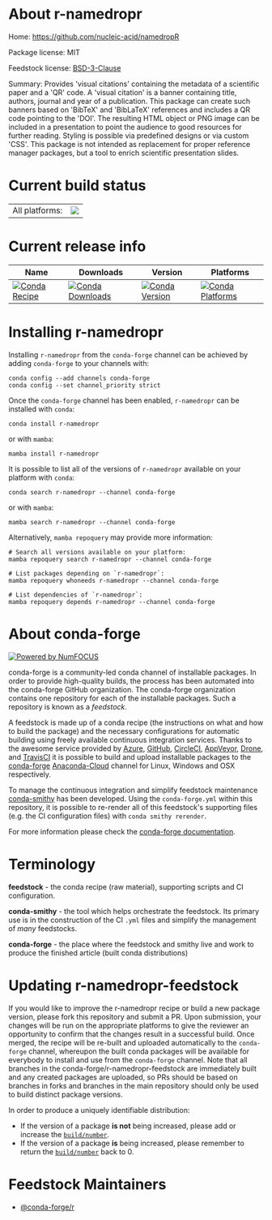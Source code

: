 About r-namedropr
=================

Home: https://github.com/nucleic-acid/namedropR

Package license: MIT

Feedstock license: [BSD-3-Clause](https://github.com/conda-forge/r-namedropr-feedstock/blob/main/LICENSE.txt)

Summary: Provides 'visual citations' containing the metadata of a scientific paper and a 'QR' code. A 'visual citation' is a banner containing title, authors, journal and year of a publication. This package can create such banners based on 'BibTeX' and 'BibLaTeX' references and includes a QR code pointing to the 'DOI'. The resulting HTML object or PNG image can be included in a presentation to point the audience to good resources for further reading. Styling is possible via predefined designs or via custom 'CSS'. This package is not intended as replacement for proper reference manager packages, but a tool to enrich scientific presentation slides.

Current build status
====================


<table><tr><td>All platforms:</td>
    <td>
      <a href="https://dev.azure.com/conda-forge/feedstock-builds/_build/latest?definitionId=16232&branchName=main">
        <img src="https://dev.azure.com/conda-forge/feedstock-builds/_apis/build/status/r-namedropr-feedstock?branchName=main">
      </a>
    </td>
  </tr>
</table>

Current release info
====================

| Name | Downloads | Version | Platforms |
| --- | --- | --- | --- |
| [![Conda Recipe](https://img.shields.io/badge/recipe-r--namedropr-green.svg)](https://anaconda.org/conda-forge/r-namedropr) | [![Conda Downloads](https://img.shields.io/conda/dn/conda-forge/r-namedropr.svg)](https://anaconda.org/conda-forge/r-namedropr) | [![Conda Version](https://img.shields.io/conda/vn/conda-forge/r-namedropr.svg)](https://anaconda.org/conda-forge/r-namedropr) | [![Conda Platforms](https://img.shields.io/conda/pn/conda-forge/r-namedropr.svg)](https://anaconda.org/conda-forge/r-namedropr) |

Installing r-namedropr
======================

Installing `r-namedropr` from the `conda-forge` channel can be achieved by adding `conda-forge` to your channels with:

```
conda config --add channels conda-forge
conda config --set channel_priority strict
```

Once the `conda-forge` channel has been enabled, `r-namedropr` can be installed with `conda`:

```
conda install r-namedropr
```

or with `mamba`:

```
mamba install r-namedropr
```

It is possible to list all of the versions of `r-namedropr` available on your platform with `conda`:

```
conda search r-namedropr --channel conda-forge
```

or with `mamba`:

```
mamba search r-namedropr --channel conda-forge
```

Alternatively, `mamba repoquery` may provide more information:

```
# Search all versions available on your platform:
mamba repoquery search r-namedropr --channel conda-forge

# List packages depending on `r-namedropr`:
mamba repoquery whoneeds r-namedropr --channel conda-forge

# List dependencies of `r-namedropr`:
mamba repoquery depends r-namedropr --channel conda-forge
```


About conda-forge
=================

[![Powered by
NumFOCUS](https://img.shields.io/badge/powered%20by-NumFOCUS-orange.svg?style=flat&colorA=E1523D&colorB=007D8A)](https://numfocus.org)

conda-forge is a community-led conda channel of installable packages.
In order to provide high-quality builds, the process has been automated into the
conda-forge GitHub organization. The conda-forge organization contains one repository
for each of the installable packages. Such a repository is known as a *feedstock*.

A feedstock is made up of a conda recipe (the instructions on what and how to build
the package) and the necessary configurations for automatic building using freely
available continuous integration services. Thanks to the awesome service provided by
[Azure](https://azure.microsoft.com/en-us/services/devops/), [GitHub](https://github.com/),
[CircleCI](https://circleci.com/), [AppVeyor](https://www.appveyor.com/),
[Drone](https://cloud.drone.io/welcome), and [TravisCI](https://travis-ci.com/)
it is possible to build and upload installable packages to the
[conda-forge](https://anaconda.org/conda-forge) [Anaconda-Cloud](https://anaconda.org/)
channel for Linux, Windows and OSX respectively.

To manage the continuous integration and simplify feedstock maintenance
[conda-smithy](https://github.com/conda-forge/conda-smithy) has been developed.
Using the ``conda-forge.yml`` within this repository, it is possible to re-render all of
this feedstock's supporting files (e.g. the CI configuration files) with ``conda smithy rerender``.

For more information please check the [conda-forge documentation](https://conda-forge.org/docs/).

Terminology
===========

**feedstock** - the conda recipe (raw material), supporting scripts and CI configuration.

**conda-smithy** - the tool which helps orchestrate the feedstock.
                   Its primary use is in the construction of the CI ``.yml`` files
                   and simplify the management of *many* feedstocks.

**conda-forge** - the place where the feedstock and smithy live and work to
                  produce the finished article (built conda distributions)


Updating r-namedropr-feedstock
==============================

If you would like to improve the r-namedropr recipe or build a new
package version, please fork this repository and submit a PR. Upon submission,
your changes will be run on the appropriate platforms to give the reviewer an
opportunity to confirm that the changes result in a successful build. Once
merged, the recipe will be re-built and uploaded automatically to the
`conda-forge` channel, whereupon the built conda packages will be available for
everybody to install and use from the `conda-forge` channel.
Note that all branches in the conda-forge/r-namedropr-feedstock are
immediately built and any created packages are uploaded, so PRs should be based
on branches in forks and branches in the main repository should only be used to
build distinct package versions.

In order to produce a uniquely identifiable distribution:
 * If the version of a package **is not** being increased, please add or increase
   the [``build/number``](https://docs.conda.io/projects/conda-build/en/latest/resources/define-metadata.html#build-number-and-string).
 * If the version of a package **is** being increased, please remember to return
   the [``build/number``](https://docs.conda.io/projects/conda-build/en/latest/resources/define-metadata.html#build-number-and-string)
   back to 0.

Feedstock Maintainers
=====================

* [@conda-forge/r](https://github.com/conda-forge/r/)

